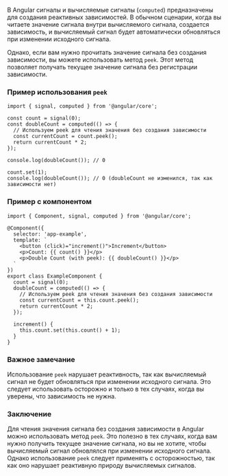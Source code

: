 
В Angular сигналы и вычисляемые сигналы (`computed`) предназначены для создания реактивных зависимостей. В обычном сценарии, когда вы читаете значение сигнала внутри вычисляемого сигнала, создается зависимость, и вычисляемый сигнал будет автоматически обновляться при изменении исходного сигнала.

Однако, если вам нужно прочитать значение сигнала без создания зависимости, вы можете использовать метод `peek`. Этот метод позволяет получать текущее значение сигнала без регистрации зависимости.

### Пример использования `peek`

```TS
import { signal, computed } from '@angular/core';

const count = signal(0);
const doubleCount = computed(() => {
  // Используем peek для чтения значения без создания зависимости
  const currentCount = count.peek();
  return currentCount * 2;
});

console.log(doubleCount()); // 0

count.set(1);
console.log(doubleCount()); // 0 (doubleCount не изменился, так как зависимости нет)
```

### Пример с компонентом

```TS
import { Component, signal, computed } from '@angular/core';

@Component({
  selector: 'app-example',
  template: `
    <button (click)="increment()">Increment</button>
    <p>Count: {{ count() }}</p>
    <p>Double Count (with peek): {{ doubleCount() }}</p>
  `
})
export class ExampleComponent {
  count = signal(0);
  doubleCount = computed(() => {
    // Используем peek для чтения значения без создания зависимости
    const currentCount = this.count.peek();
    return currentCount * 2;
  });

  increment() {
    this.count.set(this.count() + 1);
  }
}
```

### Важное замечание

Использование `peek` нарушает реактивность, так как вычисляемый сигнал не будет обновляться при изменении исходного сигнала. Это следует использовать осторожно и только в тех случаях, когда вы уверены, что зависимость не нужна.

### Заключение

Для чтения значения сигнала без создания зависимости в Angular можно использовать метод `peek`. Это полезно в тех случаях, когда вам нужно получить текущее значение сигнала, но вы не хотите, чтобы вычисляемый сигнал обновлялся при изменении исходного сигнала. Однако использование `peek` следует применять с осторожностью, так как оно нарушает реактивную природу вычисляемых сигналов.